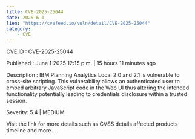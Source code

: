 ```yaml
---
title: CVE-2025-25044
date: 2025-6-1
lien: "https://cvefeed.io/vuln/detail/CVE-2025-25044"
category:
    - CVE
---
```


CVE ID : CVE-2025-25044

Published :  June 1
2025
12:15 p.m. | 15 hours
11 minutes ago

Description : IBM Planning Analytics Local 2.0 and 2.1 is vulnerable to cross-site scripting. This vulnerability allows an authenticated user to embed arbitrary JavaScript code in the Web UI thus altering the intended functionality potentially leading to credentials disclosure within a trusted session.

Severity: 5.4 | MEDIUM

Visit the link for more details
such as CVSS details
affected products
timeline
and more...
